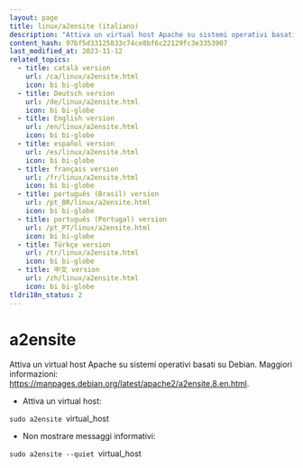 ```yaml
---
layout: page
title: linux/a2ensite (italiano)
description: "Attiva un virtual host Apache su sistemi operativi basati su Debian."
content_hash: 97bf5d33125833c74ce8bf6c22129fc3e3353907
last_modified_at: 2023-11-12
related_topics:
  - title: català version
    url: /ca/linux/a2ensite.html
    icon: bi bi-globe
  - title: Deutsch version
    url: /de/linux/a2ensite.html
    icon: bi bi-globe
  - title: English version
    url: /en/linux/a2ensite.html
    icon: bi bi-globe
  - title: español version
    url: /es/linux/a2ensite.html
    icon: bi bi-globe
  - title: français version
    url: /fr/linux/a2ensite.html
    icon: bi bi-globe
  - title: português (Brasil) version
    url: /pt_BR/linux/a2ensite.html
    icon: bi bi-globe
  - title: português (Portugal) version
    url: /pt_PT/linux/a2ensite.html
    icon: bi bi-globe
  - title: Türkçe version
    url: /tr/linux/a2ensite.html
    icon: bi bi-globe
  - title: 中文 version
    url: /zh/linux/a2ensite.html
    icon: bi bi-globe
tldri18n_status: 2
---
```

# a2ensite

Attiva un virtual host Apache su sistemi operativi basati su Debian.
Maggiori informazioni: <https://manpages.debian.org/latest/apache2/a2ensite.8.en.html>.

- Attiva un virtual host:

`sudo a2ensite `<span class="tldr-var badge badge-pill bg-dark-lm bg-white-dm text-white-lm text-dark-dm font-weight-bold">virtual_host</span>

- Non mostrare messaggi informativi:

`sudo a2ensite --quiet `<span class="tldr-var badge badge-pill bg-dark-lm bg-white-dm text-white-lm text-dark-dm font-weight-bold">virtual_host</span>
